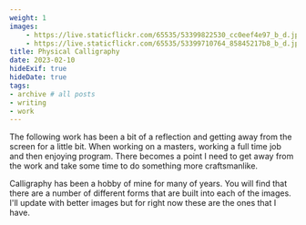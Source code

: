 ```yaml
---
weight: 1
images:
    - https://live.staticflickr.com/65535/53399822530_cc0eef4e97_b_d.jpg
    - https://live.staticflickr.com/65535/53399710764_85845217b8_b_d.jpg
title: Physical Calligraphy
date: 2023-02-10
hideExif: true
hideDate: true
tags:
- archive # all posts
- writing
- work
---
```


The following work has been a bit of a reflection and getting away from the screen for a little bit. When working on a masters, working a full time job and then enjoying program. There becomes a point I need to get away from the work and take some time to do something more craftsmanlike. 

Calligraphy has been a hobby of mine for many of years. You will find that there are a number of different forms that are built into each of the images. I'll update with better images but for right now these are the ones that I have. 